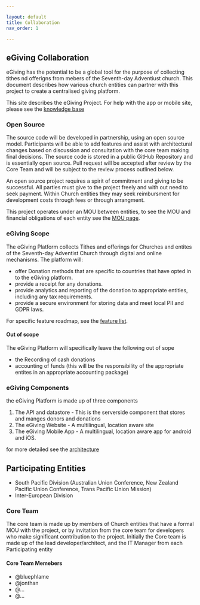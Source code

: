 ```yaml
---

layout: default
title: Collaboration
nav_order: 1

---
```


## eGiving Collaboration
eGiving has the potential to be a global tool for the purpose of collecting tithes nd offerigns from mebers of the Seventh-day Adventiust church.  This document describes how various church entities can partner with this project to create a centralised giving platform.

This site describes the eGiving Project.  For help with the app or mobile site, please see the [knowledge base](https://kb.myadventist.org/display/EGIV/eGiving) 

### Open Source
The source code will be developed in partnership, using an open source model.  Participants will be able to add features and assist with architectural changes based on discussion and consultation with the core team making final decisions. The source code is stored in a public GitHub Repository and is essentially open source.  Pull request will be accepted after review by the Core Team and will be subject to the review process outlined below.

An open source project requires a spirit of commitment and giving to be successful.  All parties must give to the project freely and with out need to seek payment. Within Church entities they may seek reimbursment for development costs through fees or through arrangment. 

This project operates under an MOU between entities, to see the MOU and financial obligations of each entity see the [MOU page](mou.md).

### eGiving Scope
The eGiving Platform collects Tithes and offerings for Churches and entites of the Seventh-day Adventist Church through digital and online mechanisms. 
The platform will:
- offer Donation methods that are specific to countries that have opted in to the eGiving platform.
- provide a receipt for any donations.
- provide analytics and reporting of the donation to appropriate entities, including any tax requirements.
- provide a secure environment for storing data and meet local PII and GDPR laws.

For specific feature roadmap, see the [feature list](Features.md).

#### Out of scope
The eGiving Platform will specifically leave the following out of sope
- the Recording of cash donations
- accounting of funds (this will be the responsibility of the appropriate entites in an appropriate accounting package)

### eGiving Components
the eGiving Platform is made up of three components
1. The API and datastore - This is the serverside component that stores and manges donors and donations
2. The eGiving Website - A multilingual, location aware site 
3. The eGiving Mobile App - A multilingual, location aware app for android and iOS.

for more detailed see the [architecture](architecture.md)

## Participating Entities
* South Pacific Division (Australian Union Conference, New Zealand Pacific Union Conference, Trans Pacific Union Mission)
* Inter-European Division

### Core Team
The core team is made up by members of Church entities that have a formal MOU with the project, or by invitation from the core team for developers who make significant contribution to the project. Initially the Core team is made up of the lead developer/architect, and the IT Manager from each Participating entity

#### Core Team Memebers
- @bluephlame
- @jonthan
- @...
- @...

